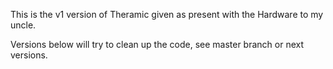 This is the v1 version of Theramic given as present with the Hardware to my uncle.

Versions below will try to clean up the code, see master branch or next versions.
